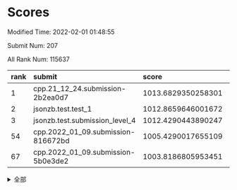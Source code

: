 # Scores

Modified Time: 2022-02-01 01:48:55

Submit Num: 207

All Rank Num: 115637

| rank |               submit               |       score        |       sigma        | pk_num |
| :--- | :--------------------------------- | :----------------- | :----------------- | :----- |
| 1    | cpp.21_12_24.submission-2b2ea0d7   | 1013.6829350258301 | 0.8355556066749538 | 2234   |
| 2    | jsonzb.test.test_1                 | 1012.8659646001672 | 0.814500061652521  | 2231   |
| 3    | jsonzb.test.submission_level_4     | 1012.4290443890247 | 0.8089211783883283 | 2232   |
| 54   | cpp.2022_01_09.submission-816672bd | 1005.4290017655109 | 0.7092238102593694 | 2241   |
| 67   | cpp.2022_01_09.submission-5b0e3de2 | 1003.8186805953451 | 0.7282111356705921 | 2232   |


<details>
<summary>全部</summary>

| rank |                 submit                 |       score        |       sigma        | pk_num |
| :--- | :------------------------------------- | :----------------- | :----------------- | :----- |
| 1    | cpp.21_12_24.submission-2b2ea0d7       | 1013.6829350258301 | 0.8355556066749538 | 2234   |
| 2    | jsonzb.test.test_1                     | 1012.8659646001672 | 0.814500061652521  | 2231   |
| 3    | jsonzb.test.submission_level_4         | 1012.4290443890247 | 0.8089211783883283 | 2232   |
| 4    | gobigger.level_3.submission_level_3_36 | 1011.7073724343785 | 0.7708644543187783 | 2231   |
| 5    | gobigger.level_3.submission_level_3_25 | 1011.5980617178317 | 0.7663027699453512 | 2235   |
| 6    | gobigger.level_3.submission_level_3_0  | 1011.3336137147281 | 0.7707065725384022 | 2233   |
| 7    | gobigger.level_3.submission_level_3_35 | 1011.2767113160932 | 0.8096764536937707 | 2233   |
| 8    | gobigger.level_3.submission_level_3_39 | 1011.1290869938147 | 0.7973712129410581 | 2237   |
| 9    | gobigger.level_3.submission_level_3_14 | 1010.8733095526941 | 0.7654130832336019 | 2238   |
| 10   | gobigger.level_3.submission_level_3_45 | 1010.723766851245  | 0.7891681285257061 | 2240   |
| 11   | gobigger.level_3.submission_level_3_15 | 1010.6693275606161 | 0.7501873043938436 | 2233   |
| 12   | gobigger.level_3.submission_level_3_33 | 1010.5610187972303 | 0.7767972896164863 | 2243   |
| 13   | gobigger.level_3.submission_level_3_12 | 1010.5586740059674 | 0.7654299509802935 | 2238   |
| 14   | gobigger.level_3.submission_level_3_49 | 1010.4883921052484 | 0.7710410625917242 | 2235   |
| 15   | gobigger.level_3.submission_level_3_8  | 1010.4301222121978 | 0.779942633094333  | 2238   |
| 16   | gobigger.level_3.submission_level_3_48 | 1010.3884758253046 | 0.752821166643762  | 2233   |
| 17   | gobigger.level_3.submission_level_3_16 | 1010.2085296511964 | 0.7512586791847399 | 2237   |
| 18   | gobigger.level_3.submission_level_3_6  | 1010.1680650611978 | 0.7540051168003721 | 2231   |
| 19   | gobigger.level_3.submission_level_3_5  | 1010.147449713053  | 0.7563073612770151 | 2233   |
| 20   | gobigger.level_3.submission_level_3_3  | 1010.1311888840341 | 0.7763404269181906 | 2235   |
| 21   | gobigger.level_3.submission_level_3_28 | 1010.0988743167579 | 0.7438142110914762 | 2235   |
| 22   | gobigger.level_3.submission_level_3_30 | 1010.0938454713779 | 0.7552964715382473 | 2235   |
| 23   | gobigger.level_3.submission_level_3_47 | 1010.0584642000513 | 0.7501971492232512 | 2237   |
| 24   | gobigger.level_3.submission_level_3_42 | 1010.0378968183257 | 0.7364476963553733 | 2231   |
| 25   | gobigger.level_3.submission_level_3_31 | 1010.0252021421558 | 0.7653993555124862 | 2237   |
| 26   | gobigger.level_3.submission_level_3_40 | 1009.9200225634437 | 0.7523168893474277 | 2236   |
| 27   | gobigger.level_3.submission_level_3_38 | 1009.8444229569552 | 0.7518807619330244 | 2234   |
| 28   | gobigger.level_3.submission_level_3_43 | 1009.8384087497241 | 0.7636696037051168 | 2233   |
| 29   | gobigger.level_3.submission_level_3_26 | 1009.8124496220673 | 0.7566733738902537 | 2234   |
| 30   | gobigger.level_3.submission_level_3_27 | 1009.7712486161458 | 0.7603570444367957 | 2234   |
| 31   | gobigger.level_3.submission_level_3_34 | 1009.7704453823621 | 0.7467442247195379 | 2235   |
| 32   | gobigger.level_3.submission_level_3_13 | 1009.7578067310995 | 0.7663206363201772 | 2236   |
| 33   | gobigger.level_3.submission_level_3_11 | 1009.7548259257075 | 0.7381127848207846 | 2234   |
| 34   | gobigger.level_3.submission_level_3_2  | 1009.7471415862475 | 0.7439717155462344 | 2232   |
| 35   | gobigger.level_3.submission_level_3_19 | 1009.7082797468709 | 0.760494972313065  | 2227   |
| 36   | gobigger.level_3.submission_level_3_9  | 1009.5948190701336 | 0.7661097715633292 | 2238   |
| 37   | gobigger.level_3.submission_level_3_18 | 1009.5616433220849 | 0.7399275088953358 | 2231   |
| 38   | gobigger.level_3.submission_level_3_20 | 1009.5409902660393 | 0.7551590674599705 | 2236   |
| 39   | gobigger.level_3.submission_level_3_24 | 1009.5109023288629 | 0.7539607177302625 | 2234   |
| 40   | gobigger.level_3.submission_level_3_7  | 1009.4859230041593 | 0.7569878783723187 | 2235   |
| 41   | gobigger.level_3.submission_level_3_21 | 1009.465926593559  | 0.740678295948097  | 2234   |
| 42   | gobigger.level_3.submission_level_3_10 | 1009.4638594837721 | 0.755009370332783  | 2232   |
| 43   | gobigger.level_3.submission_level_3_44 | 1009.3614988338292 | 0.7494622691382566 | 2236   |
| 44   | gobigger.level_3.submission_level_3_4  | 1009.244703944634  | 0.7548090518470005 | 2234   |
| 45   | gobigger.level_3.submission_level_3_29 | 1009.2287242571786 | 0.7544557783437028 | 2237   |
| 46   | gobigger.level_3.submission_level_3_22 | 1009.0897156917157 | 0.7477361694259812 | 2228   |
| 47   | gobigger.level_3.submission_level_3_1  | 1009.0666299289267 | 0.7500199123848021 | 2233   |
| 48   | gobigger.level_3.submission_level_3_32 | 1009.0580914934473 | 0.7568584256129713 | 2235   |
| 49   | gobigger.level_3.submission_level_3_23 | 1009.0277463153282 | 0.7564361228134256 | 2233   |
| 50   | gobigger.level_3.submission_level_3_37 | 1008.8005737794792 | 0.7589130570205596 | 2235   |
| 51   | gobigger.level_3.submission_level_3_46 | 1008.4132466460941 | 0.7395501616204929 | 2238   |
| 52   | gobigger.level_3.submission_level_3_41 | 1008.2687491513445 | 0.7423438043635823 | 2238   |
| 53   | gobigger.level_3.submission_level_3_17 | 1007.5281503302242 | 0.7417009732491925 | 2234   |
| 54   | cpp.2022_01_09.submission-816672bd     | 1005.4290017655109 | 0.7092238102593694 | 2241   |
| 55   | gobigger.level_1.submission_level_1_19 | 1004.6855244971391 | 0.72359531791269   | 2231   |
| 56   | gobigger.level_1.submission_level_1_29 | 1004.5006027354873 | 0.7219395107315296 | 2239   |
| 57   | gobigger.level_1.submission_level_1_17 | 1004.4894051199364 | 0.7181000887244803 | 2235   |
| 58   | gobigger.level_1.submission_level_1_39 | 1004.2966549735731 | 0.7230598106016699 | 2232   |
| 59   | gobigger.level_1.submission_level_1_43 | 1004.1418803372283 | 0.7217978807721466 | 2236   |
| 60   | gobigger.level_1.submission_level_1_8  | 1004.1155725857166 | 0.7148611812297325 | 2237   |
| 61   | gobigger.level_1.submission_level_1_32 | 1004.111492271999  | 0.7198572567953455 | 2235   |
| 62   | gobigger.level_1.submission_level_1_22 | 1004.0820382772301 | 0.7152407485398498 | 2237   |
| 63   | gobigger.level_1.submission_level_1_34 | 1004.0151063494222 | 0.7162343360972316 | 2234   |
| 64   | gobigger.level_1.submission_level_1_30 | 1004.011077837056  | 0.7321315368528979 | 2234   |
| 65   | gobigger.level_1.submission_level_1_48 | 1003.8947155249525 | 0.7150691664192869 | 2229   |
| 66   | gobigger.level_1.submission_level_1_47 | 1003.869537095254  | 0.7307654138861654 | 2235   |
| 67   | cpp.2022_01_09.submission-5b0e3de2     | 1003.8186805953451 | 0.7282111356705921 | 2232   |
| 68   | gobigger.level_1.submission_level_1_21 | 1003.7754960272962 | 0.7167506872585516 | 2239   |
| 69   | gobigger.level_1.submission_level_1_41 | 1003.7109559459964 | 0.7207926702780646 | 2238   |
| 70   | gobigger.level_1.submission_level_1_49 | 1003.7069128526814 | 0.7170866606497921 | 2234   |
| 71   | gobigger.level_1.submission_level_1_1  | 1003.6932010826032 | 0.7173179102763109 | 2236   |
| 72   | gobigger.level_1.submission_level_1_27 | 1003.6901898595743 | 0.7272045653680369 | 2237   |
| 73   | gobigger.level_1.submission_level_1_37 | 1003.5726839158887 | 0.7135140060235895 | 2233   |
| 74   | gobigger.level_1.submission_level_1_14 | 1003.5394891869954 | 0.7073746142837777 | 2235   |
| 75   | gobigger.level_1.submission_level_1_4  | 1003.4773835121254 | 0.7274992661177485 | 2236   |
| 76   | gobigger.level_1.submission_level_1_15 | 1003.4631742144129 | 0.7272538325921252 | 2234   |
| 77   | gobigger.level_1.submission_level_1_6  | 1003.4594914360856 | 0.7078511529041092 | 2231   |
| 78   | gobigger.level_1.submission_level_1_10 | 1003.3918214294616 | 0.7230133904068484 | 2233   |
| 79   | gobigger.level_1.submission_level_1_12 | 1003.351677230395  | 0.7112255496538521 | 2228   |
| 80   | gobigger.level_1.submission_level_1_26 | 1003.2893407024884 | 0.7099635320627926 | 2231   |
| 81   | gobigger.level_1.submission_level_1_23 | 1003.229686114391  | 0.7144665604952639 | 2232   |
| 82   | gobigger.level_1.submission_level_1_24 | 1003.224269565685  | 0.7182270457944613 | 2236   |
| 83   | gobigger.level_1.submission_level_1_13 | 1003.2071813500003 | 0.7130320583477269 | 2234   |
| 84   | gobigger.level_1.submission_level_1_42 | 1003.1837698128608 | 0.7324702949117854 | 2238   |
| 85   | gobigger.level_1.submission_level_1_33 | 1003.1749352249273 | 0.7139401604962314 | 2236   |
| 86   | gobigger.level_1.submission_level_1_25 | 1003.1303302425872 | 0.7150103037677088 | 2234   |
| 87   | gobigger.level_1.submission_level_1_46 | 1003.1094170246212 | 0.7205934370170725 | 2233   |
| 88   | gobigger.level_1.submission_level_1_40 | 1003.015907516549  | 0.7178933164505522 | 2234   |
| 89   | gobigger.level_1.submission_level_1_0  | 1002.9744528544627 | 0.7108401801218239 | 2236   |
| 90   | gobigger.level_1.submission_level_1_44 | 1002.9705035026691 | 0.7178317773139925 | 2234   |
| 91   | gobigger.level_1.submission_level_1_3  | 1002.9628793697694 | 0.7042042885242833 | 2234   |
| 92   | gobigger.level_1.submission_level_1_38 | 1002.840074057479  | 0.7216378597681515 | 2236   |
| 93   | gobigger.level_1.submission_level_1_18 | 1002.8003516733171 | 0.7019013334752688 | 2233   |
| 94   | gobigger.level_1.submission_level_1_5  | 1002.7783983047674 | 0.7142149627098896 | 2236   |
| 95   | gobigger.level_1.submission_level_1_9  | 1002.6593128778586 | 0.7114527817848565 | 2237   |
| 96   | gobigger.level_1.submission_level_1_16 | 1002.591004046018  | 0.7161153435675243 | 2233   |
| 97   | gobigger.level_1.submission_level_1_31 | 1002.5323756697188 | 0.7034354575162671 | 2233   |
| 98   | gobigger.level_1.submission_level_1_20 | 1002.4774760207113 | 0.714693406112151  | 2237   |
| 99   | gobigger.level_1.submission_level_1_45 | 1002.4624419430936 | 0.7106220746031939 | 2237   |
| 100  | gobigger.level_1.submission_level_1_2  | 1002.4161545006825 | 0.7075828565062549 | 2233   |
| 101  | gobigger.level_1.submission_level_1_11 | 1002.2785698644648 | 0.6957203102287143 | 2236   |
| 102  | gobigger.level_1.submission_level_1_28 | 1002.2751069985821 | 0.7109912430249395 | 2235   |
| 103  | gobigger.level_1.submission_level_1_36 | 1002.1565343054813 | 0.7070739668291823 | 2228   |
| 104  | gobigger.level_1.submission_level_1_35 | 1002.0986954701183 | 0.704196975909519  | 2232   |
| 105  | gobigger.level_1.submission_level_1_7  | 1001.448371940044  | 0.705010009786631  | 2235   |
| 106  | gobigger.random.submission_random_38   | 997.2467262955454  | 0.7139760059080827 | 2239   |
| 107  | gobigger.random.submission_random_45   | 997.0847885674028  | 0.7153905321834869 | 2238   |
| 108  | gobigger.random.submission_random_43   | 997.0179561383554  | 0.7078864310353632 | 2237   |
| 109  | gobigger.random.submission_random_32   | 996.8252029204122  | 0.7185449103742553 | 2239   |
| 110  | gobigger.random.submission_random_22   | 996.813456151575   | 0.7026095495603744 | 2236   |
| 111  | gobigger.random.submission_random_35   | 996.7122919266833  | 0.6985135459325167 | 2237   |
| 112  | gobigger.random.submission_random_16   | 996.6907914281111  | 0.7023423611791214 | 2236   |
| 113  | gobigger.random.submission_random_17   | 996.5983425253777  | 0.7000793654374314 | 2241   |
| 114  | gobigger.random.submission_random_26   | 996.577002780166   | 0.7019135628060537 | 2237   |
| 115  | gobigger.random.submission_random_37   | 996.562964005729   | 0.7126855416089362 | 2238   |
| 116  | gobigger.random.submission_random_12   | 996.45869146498    | 0.7073135194867884 | 2232   |
| 117  | gobigger.random.submission_random_23   | 996.368195749204   | 0.6950306378084994 | 2237   |
| 118  | gobigger.random.submission_random_21   | 996.3609851704662  | 0.7057352059563973 | 2240   |
| 119  | gobigger.random.submission_random_19   | 996.3469302010803  | 0.7040813458648562 | 2232   |
| 120  | gobigger.random.submission_random_28   | 996.3205732322485  | 0.7222299390193425 | 2227   |
| 121  | gobigger.random.submission_random_3    | 996.1586669513235  | 0.7112208792092037 | 2235   |
| 122  | gobigger.random.submission_random_15   | 996.1237890450724  | 0.7048203220715279 | 2234   |
| 123  | gobigger.random.submission_random_11   | 996.1135913883227  | 0.7112272420097375 | 2239   |
| 124  | gobigger.random.submission_random_5    | 996.1074605616482  | 0.7213219024654258 | 2230   |
| 125  | gobigger.random.submission_random_36   | 996.017464002824   | 0.7008101769270983 | 2234   |
| 126  | gobigger.random.submission_random_20   | 996.0068695588925  | 0.7046528052299629 | 2232   |
| 127  | gobigger.random.submission_random_1    | 995.9793635716104  | 0.7078429293447788 | 2237   |
| 128  | gobigger.random.submission_random_31   | 995.8058406291561  | 0.7080004441238105 | 2232   |
| 129  | gobigger.random.submission_random_47   | 995.780306746637   | 0.7113953365512401 | 2235   |
| 130  | gobigger.random.submission_random_49   | 995.7560384520349  | 0.7079766333152371 | 2235   |
| 131  | gobigger.random.submission_random_2    | 995.7376808843669  | 0.7179253710664326 | 2229   |
| 132  | gobigger.random.submission_random_48   | 995.7191526112914  | 0.7149492923284785 | 2235   |
| 133  | gobigger.random.submission_random_46   | 995.7173051966524  | 0.708913886745204  | 2235   |
| 134  | gobigger.random.submission_random_8    | 995.7011188122866  | 0.7118970844113621 | 2234   |
| 135  | gobigger.random.submission_random_42   | 995.6894079275658  | 0.7113262125156816 | 2232   |
| 136  | gobigger.random.submission_random_27   | 995.6426150433998  | 0.7217047335910455 | 2236   |
| 137  | gobigger.random.submission_random_18   | 995.5968643122128  | 0.7101266778005498 | 2238   |
| 138  | gobigger.random.submission_random_0    | 995.5553163551205  | 0.7132159403062444 | 2233   |
| 139  | gobigger.random.submission_random_25   | 995.478107017039   | 0.7160639915271035 | 2235   |
| 140  | gobigger.random.submission_random_9    | 995.4586537569195  | 0.7034694216964675 | 2232   |
| 141  | gobigger.random.submission_random_24   | 995.458158967821   | 0.7130021447474881 | 2236   |
| 142  | gobigger.random.submission_random_14   | 995.3400856305091  | 0.7105150060359344 | 2234   |
| 143  | gobigger.random.submission_random_13   | 995.3229082286961  | 0.7011968974378197 | 2236   |
| 144  | gobigger.random.submission_random_6    | 995.3171327776911  | 0.7145403799321964 | 2235   |
| 145  | gobigger.random.submission_random_29   | 995.2695158469912  | 0.6998034390673389 | 2234   |
| 146  | gobigger.random.submission_random_40   | 995.265098791549   | 0.7225845973207433 | 2235   |
| 147  | gobigger.random.submission_random_7    | 995.2493316922079  | 0.707586756181122  | 2235   |
| 148  | gobigger.random.submission_random_4    | 995.2107144681446  | 0.7087232938887148 | 2234   |
| 149  | gobigger.random.submission_random_34   | 995.1976949287581  | 0.7121369796906356 | 2232   |
| 150  | gobigger.random.submission_random_33   | 995.1682849529974  | 0.7103191638256278 | 2232   |
| 151  | gobigger.random.submission_random_41   | 995.1010542424239  | 0.7083555380723074 | 2237   |
| 152  | gobigger.random.submission_random_30   | 994.6688224633383  | 0.7212093777041307 | 2236   |
| 153  | gobigger.random.submission_random_39   | 994.5750645487084  | 0.7068134537160304 | 2233   |
| 154  | gobigger.random.submission_random_44   | 994.541498133073   | 0.7262256006820126 | 2236   |
| 155  | gobigger.random.submission_random_10   | 994.5312981512692  | 0.7256632286251976 | 2238   |
| 156  | gobigger.level_2.submission_level_2_26 | 994.0434720972528  | 0.7131607889402342 | 2236   |
| 157  | gobigger.level_2.submission_level_2_47 | 993.7071561697675  | 0.7261813467366928 | 2234   |
| 158  | gobigger.level_2.submission_level_2_27 | 993.5263902734144  | 0.720190911633612  | 2237   |
| 159  | gobigger.level_2.submission_level_2_23 | 993.5172650188058  | 0.7303364335856337 | 2232   |
| 160  | gobigger.level_2.submission_level_2_11 | 993.4774671881105  | 0.7278459308717465 | 2235   |
| 161  | gobigger.level_2.submission_level_2_14 | 993.3592023044438  | 0.7407835484014124 | 2237   |
| 162  | gobigger.level_2.submission_level_2_48 | 993.2138971382112  | 0.7284239592956798 | 2231   |
| 163  | gobigger.level_2.submission_level_2_8  | 993.1841126881654  | 0.7397882646229721 | 2239   |
| 164  | gobigger.level_2.submission_level_2_34 | 993.0531516665933  | 0.7282471753468247 | 2232   |
| 165  | gobigger.level_2.submission_level_2_15 | 993.0265915753849  | 0.7202795218107007 | 2232   |
| 166  | gobigger.level_2.submission_level_2_9  | 993.0183273729763  | 0.7330048313563833 | 2232   |
| 167  | gobigger.level_2.submission_level_2_0  | 992.8888913608655  | 0.7313805345812187 | 2235   |
| 168  | gobigger.level_2.submission_level_2_49 | 992.8742948486353  | 0.7340771637240485 | 2238   |
| 169  | gobigger.level_2.submission_level_2_44 | 992.8111563674636  | 0.7405719747250339 | 2234   |
| 170  | gobigger.level_2.submission_level_2_21 | 992.7937010724064  | 0.7431433814412123 | 2236   |
| 171  | gobigger.level_2.submission_level_2_31 | 992.6095471073235  | 0.7516770026666937 | 2234   |
| 172  | gobigger.level_2.submission_level_2_45 | 992.5519465711262  | 0.7369066953879906 | 2239   |
| 173  | gobigger.level_2.submission_level_2_36 | 992.3758146036039  | 0.737474853353436  | 2232   |
| 174  | gobigger.level_2.submission_level_2_25 | 992.3607748965782  | 0.7442400485340274 | 2233   |
| 175  | gobigger.level_2.submission_level_2_40 | 992.3234357657303  | 0.7526225952806536 | 2235   |
| 176  | gobigger.level_2.submission_level_2_1  | 992.2297011988205  | 0.746065153186152  | 2234   |
| 177  | gobigger.level_2.submission_level_2_18 | 992.222697635105   | 0.7778459930585524 | 2235   |
| 178  | gobigger.level_2.submission_level_2_30 | 992.1876856939549  | 0.7486196157478906 | 2229   |
| 179  | gobigger.level_2.submission_level_2_35 | 992.1857666802869  | 0.7485369202302645 | 2234   |
| 180  | gobigger.level_2.submission_level_2_6  | 992.1003408328384  | 0.7484518532566745 | 2239   |
| 181  | gobigger.level_2.submission_level_2_22 | 992.058029271275   | 0.745748245591343  | 2238   |
| 182  | gobigger.level_2.submission_level_2_19 | 991.9662078412211  | 0.7388691676631518 | 2230   |
| 183  | gobigger.level_2.submission_level_2_38 | 991.9070515999994  | 0.7520145891919429 | 2236   |
| 184  | gobigger.level_2.submission_level_2_12 | 991.8523369037439  | 0.7419693445716292 | 2237   |
| 185  | gobigger.level_2.submission_level_2_17 | 991.750576190446   | 0.7527006190932009 | 2234   |
| 186  | gobigger.level_2.submission_level_2_13 | 991.7238011301714  | 0.736231351080686  | 2241   |
| 187  | gobigger.level_2.submission_level_2_46 | 991.6690017207834  | 0.755292423739795  | 2235   |
| 188  | gobigger.level_2.submission_level_2_37 | 991.6648036329615  | 0.7558212749484102 | 2231   |
| 189  | gobigger.level_2.submission_level_2_29 | 991.5581908119822  | 0.7553248929544685 | 2229   |
| 190  | gobigger.level_2.submission_level_2_24 | 991.5067059277116  | 0.7526617577314428 | 2235   |
| 191  | gobigger.level_2.submission_level_2_32 | 991.4982781762802  | 0.7411145667590389 | 2236   |
| 192  | gobigger.level_2.submission_level_2_41 | 991.4952898446696  | 0.7543864833816017 | 2232   |
| 193  | gobigger.level_2.submission_level_2_33 | 991.4205956045386  | 0.7419535843985022 | 2234   |
| 194  | gobigger.level_2.submission_level_2_2  | 991.3016496430049  | 0.7396765953362973 | 2229   |
| 195  | gobigger.level_2.submission_level_2_5  | 991.272952689187   | 0.7472155348969188 | 2233   |
| 196  | gobigger.level_2.submission_level_2_28 | 991.2616170281434  | 0.7530793415405932 | 2237   |
| 197  | gobigger.level_2.submission_level_2_43 | 991.1616604888673  | 0.7381821341857735 | 2228   |
| 198  | gobigger.level_2.submission_level_2_39 | 990.9768331370647  | 0.7577275435675704 | 2234   |
| 199  | gobigger.level_2.submission_level_2_10 | 990.860009287949   | 0.7545473856344297 | 2233   |
| 200  | gobigger.level_2.submission_level_2_42 | 990.6284471587251  | 0.7622496282054154 | 2234   |
| 201  | gobigger.level_2.submission_level_2_7  | 990.5116181810522  | 0.7397353291301212 | 2234   |
| 202  | gobigger.level_2.submission_level_2_4  | 990.4652352589136  | 0.761744933256047  | 2234   |
| 203  | gobigger.level_2.submission_level_2_3  | 990.1921426685453  | 0.7577680205866999 | 2231   |
| 204  | gobigger.level_2.submission_level_2_16 | 990.1448708640118  | 0.760832105428183  | 2234   |
| 205  | gobigger.level_2.submission_level_2_20 | 989.6969824898463  | 0.8002936419165299 | 2234   |
| 206  | gobigger.none.submission_none_1        | 978.0493407318946  | 1.1595655606160216 | 2230   |
| 207  | gobigger.none.submission_none_0        | 976.8723428997542  | 1.3220707197805759 | 2238   |

</details>